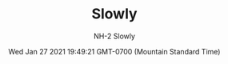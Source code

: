 ---
category: "wall-covering"
date: Wed Jan 27 2021 19:49:21 GMT-0700 (Mountain Standard Time)
description: "null"
designer: "Niki Hare"
href: "https://www.areaenvironments.com/niki-hare"
image_primary: "./img/Slowly+art.jpg"
image_secondary: "./img/nh+slowly+interior.jpg"
image_thumb: "./img/Niki+Hare.png"
manufacturer: "Area Environments"
slug: "/manufacturers/area-environments/wall-covering/slowly"
slug_destination: area-environments,
subtitle: "NH-2  Slowly"
tags:
  - "area-environments"
  - "wall-covering"
title: "Slowly"
---